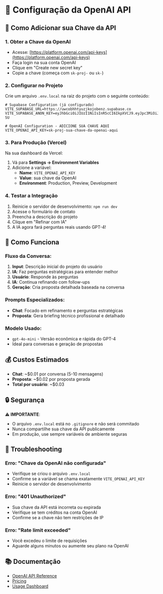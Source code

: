 # 🤖 Configuração da OpenAI API

## 🔑 Como Adicionar sua Chave da API

### 1. **Obter a Chave da OpenAI**
- Acesse: [https://platform.openai.com/api-keys](https://platform.openai.com/api-keys)
- Faça login na sua conta OpenAI
- Clique em "Create new secret key"
- Copie a chave (começa com `sk-proj-` ou `sk-`)

### 2. **Configurar no Projeto**

Crie um arquivo `.env.local` na raiz do projeto com o seguinte conteúdo:

```env
# Supabase Configuration (já configurado)
VITE_SUPABASE_URL=https://uwcobhhtyuzjkojobenz.supabase.co
VITE_SUPABASE_ANON_KEY=eyJhbGciOiJIUzI1NiIsInR5cCI6IkpXVCJ9.eyJpc3MiOiJzdXBhYmFzZSIsInJlZiI6InV3Y29iaGh0eXV6amtvam9iZW56Iiwicm9sZSI6ImFub24iLCJpYXQiOjE3NTUxODQ1OTQsImV4cCI6MjA3MDc2MDU5NH0._ou4A_QZye1dMAI0UncADmYOswrX6O39FJHDg680-SU

# OpenAI Configuration - ADICIONE SUA CHAVE AQUI
VITE_OPENAI_API_KEY=sk-proj-sua-chave-da-openai-aqui
```

### 3. **Para Produção (Vercel)**

Na sua dashboard da Vercel:
1. Vá para **Settings → Environment Variables**
2. Adicione a variável:
   - **Name**: `VITE_OPENAI_API_KEY`
   - **Value**: sua chave da OpenAI
   - **Environment**: Production, Preview, Development

### 4. **Testar a Integração**

1. Reinicie o servidor de desenvolvimento: `npm run dev`
2. Acesse o formulário de contato
3. Preencha a descrição do projeto
4. Clique em "Refinar com IA"
5. A IA agora fará perguntas reais usando GPT-4!

## 🚀 Como Funciona

### **Fluxo da Conversa:**
1. **Input**: Descrição inicial do projeto do usuário
2. **IA**: Faz perguntas estratégicas para entender melhor
3. **Usuário**: Responde às perguntas
4. **IA**: Continua refinando com follow-ups
5. **Geração**: Cria proposta detalhada baseada na conversa

### **Prompts Especializados:**
- **Chat**: Focado em refinamento e perguntas estratégicas
- **Proposta**: Gera briefing técnico profissional e detalhado

### **Modelo Usado:**
- `gpt-4o-mini` - Versão econômica e rápida do GPT-4
- Ideal para conversas e geração de propostas

## 💰 Custos Estimados

- **Chat**: ~$0.01 por conversa (5-10 mensagens)
- **Proposta**: ~$0.02 por proposta gerada
- **Total por usuário**: ~$0.03

## 🔒 Segurança

⚠️ **IMPORTANTE**: 
- O arquivo `.env.local` está no `.gitignore` e não será commitado
- Nunca compartilhe sua chave da API publicamente
- Em produção, use sempre variáveis de ambiente seguras

## 🐛 Troubleshooting

### **Erro: "Chave da OpenAI não configurada"**
- Verifique se criou o arquivo `.env.local`
- Confirme se a variável se chama exatamente `VITE_OPENAI_API_KEY`
- Reinicie o servidor de desenvolvimento

### **Erro: "401 Unauthorized"**
- Sua chave da API está incorreta ou expirada
- Verifique se tem créditos na conta OpenAI
- Confirme se a chave não tem restrições de IP

### **Erro: "Rate limit exceeded"**
- Você excedeu o limite de requisições
- Aguarde alguns minutos ou aumente seu plano na OpenAI

## 📚 Documentação

- [OpenAI API Reference](https://platform.openai.com/docs/api-reference)
- [Pricing](https://openai.com/pricing)
- [Usage Dashboard](https://platform.openai.com/usage)
